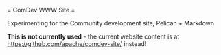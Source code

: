 = ComDev WWW Site =

Experimenting for the Community development site, Pelican + Markdown

**This is not currently used** - 
the current website content is at https://github.com/apache/comdev-site/ instead!
